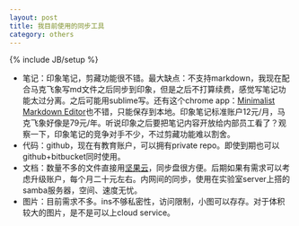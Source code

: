 ```yaml
---
layout: post
title: 我目前使用的同步工具
category: others
---
```

{% include JB/setup %}

- 笔记：印象笔记，剪藏功能很不错。最大缺点：不支持markdown，我现在配合马克飞象写md文件之后同步到印象，但是之后不打算续费，感觉写笔记功能太过分离。之后可能用sublime写。还有这个chrome app：[Minimalist Markdown Editor](https://chrome.google.com/webstore/detail/minimalist-markdown-edito/pghodfjepegmciihfhdipmimghiakcjf?hl=zh-CN)也不错，只能保存到本地。印象笔记标准账户12元/月，马克飞象好像是79元/年。听说印象之后要把笔记内容开放给内部员工看了？观察一下，印象笔记的竞争对手不少，不过剪藏功能难以割舍。
- 代码：github，现在有教育账户，可以拥有private repo。即使到期也可以github+bitbucket同时使用。
- 文档：数量不多的文件直接用[坚果云](https://www.jianguoyun.com/)，同步盘很方便。后期如果有需求可以考虑升级账户，每个月二十元左右。内网间的同歩，使用在实验室server上搭的samba服务器，空间、速度无忧。
- 图片：目前需求不多。ins不够私密性，访问限制，小图可以存存。对于体积较大的图片，是不是可以上cloud service。